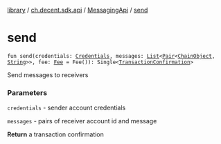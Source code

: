 [library](../../index.md) / [ch.decent.sdk.api](../index.md) / [MessagingApi](index.md) / [send](./send.md)

# send

`fun send(credentials: `[`Credentials`](../../ch.decent.sdk.crypto/-credentials/index.md)`, messages: `[`List`](https://kotlinlang.org/api/latest/jvm/stdlib/kotlin.collections/-list/index.html)`<`[`Pair`](https://kotlinlang.org/api/latest/jvm/stdlib/kotlin/-pair/index.html)`<`[`ChainObject`](../../ch.decent.sdk.model/-chain-object/index.md)`, `[`String`](https://kotlinlang.org/api/latest/jvm/stdlib/kotlin/-string/index.html)`>>, fee: `[`Fee`](../../ch.decent.sdk.model/-fee/index.md)` = Fee()): Single<`[`TransactionConfirmation`](../../ch.decent.sdk.model/-transaction-confirmation/index.md)`>`

Send messages to receivers

### Parameters

`credentials` - sender account credentials

`messages` - pairs of receiver account id and message

**Return**
a transaction confirmation

